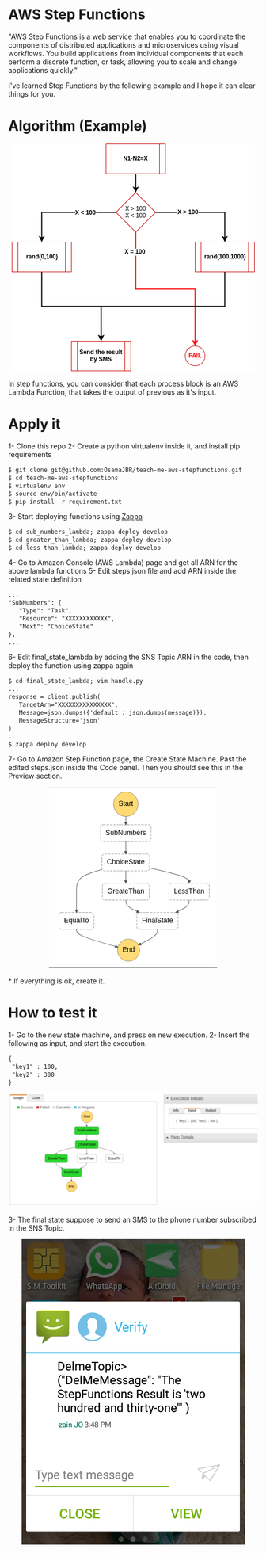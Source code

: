 # AWS Step Functions
"AWS Step Functions is a web service that enables you to coordinate the components of distributed applications and microservices using visual workflows. You build applications from individual components that each perform a discrete function, or task, allowing you to scale and change applications quickly."
 
I've learned Step Functions by the following example and I hope it can clear things for you.
 
# Algorithm (Example)
<p align="center">
 <img src="images/algorithm.png"/>
</p>
 
In step functions, you can consider that each process block is an AWS Lambda Function, that takes the output of previous as it's input.
 
# Apply it
1- Clone this repo
2- Create a python virtualenv inside it, and install pip requirements
```
$ git clone git@github.com:OsamaJBR/teach-me-aws-stepfunctions.git
$ cd teach-me-aws-stepfunctions
$ virtualenv env
$ source env/bin/activate
$ pip install -r requirement.txt
```
3- Start deploying functions using [Zappa](https://github.com/Miserlou/Zappa)
```
$ cd sub_numbers_lambda; zappa deploy develop
$ cd greater_than_lambda; zappa deploy develop
$ cd less_than_lambda; zappa deploy develop
```
4- Go to Amazon Console (AWS Lambda) page and get all ARN for the above lambda functions
5- Edit steps.json file and add ARN inside the related state definition
```
...
"SubNumbers": {
   "Type": "Task",
   "Resource": "XXXXXXXXXXXX",
   "Next": "ChoiceState"
},
...
```
6- Edit final_state_lambda by adding the SNS Topic ARN in the code, then deploy the function using zappa again
```
$ cd final_state_lambda; vim handle.py
...
response = client.publish(
   TargetArn="XXXXXXXXXXXXXXX",
   Message=json.dumps({'default': json.dumps(message)}),
   MessageStructure='json'
)
...
$ zappa deploy develop
```
7- Go to Amazon Step Function page, the Create State Machine. Past the edited steps.json inside the Code panel. Then you should see this in the Preview section.
<p align="center">
 <img src="images/statemachine.png"/>
</p>
* If everything is ok, create it.
 
# How to test it
1- Go to the new state machine, and press on new execution.
2- Insert the following as input, and start the execution.
```
{
 "key1" : 100,
 "key2" : 300
}
```
<p align="center">
 <img src="images/example.png"/>
</p>
3- The final state suppose to send an SMS to the phone number subscribed in the SNS Topic.
<p align="center">
 <img src="images/sms-rec.png"/>
</p>

